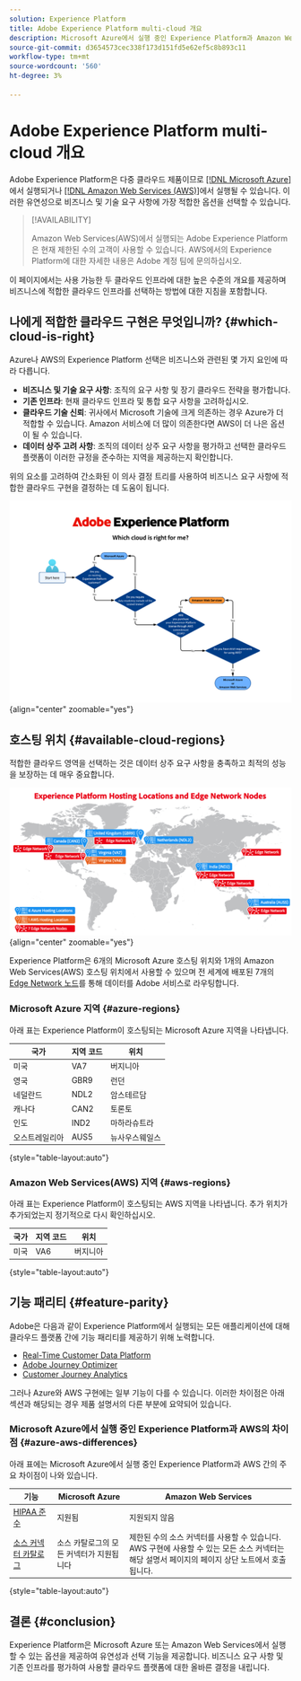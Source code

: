 ```yaml
---
solution: Experience Platform
title: Adobe Experience Platform multi-cloud 개요
description: Microsoft Azure에서 실행 중인 Experience Platform과 Amazon Web Services 간의 차이점에 대해 알아봅니다.
source-git-commit: d3654573cec338f173d151fd5e62ef5c8b893c11
workflow-type: tm+mt
source-wordcount: '560'
ht-degree: 3%

---
```



# Adobe Experience Platform multi-cloud 개요

Adobe Experience Platform은 다중 클라우드 제품이므로 [[!DNL Microsoft Azure]](https://azure.microsoft.com/en-us)에서 실행되거나 [[!DNL Amazon Web Services (AWS)]](https://aws.amazon.com/)에서 실행될 수 있습니다. 이러한 유연성으로 비즈니스 및 기술 요구 사항에 가장 적합한 옵션을 선택할 수 있습니다.

>[!AVAILABILITY]
>
>Amazon Web Services(AWS)에서 실행되는 Adobe Experience Platform은 현재 제한된 수의 고객이 사용할 수 있습니다. AWS에서의 Experience Platform에 대한 자세한 내용은 Adobe 계정 팀에 문의하십시오.

이 페이지에서는 사용 가능한 두 클라우드 인프라에 대한 높은 수준의 개요를 제공하며 비즈니스에 적합한 클라우드 인프라를 선택하는 방법에 대한 지침을 포함합니다.

## 나에게 적합한 클라우드 구현은 무엇입니까? {#which-cloud-is-right}

Azure나 AWS의 Experience Platform 선택은 비즈니스와 관련된 몇 가지 요인에 따라 다릅니다.

* **비즈니스 및 기술 요구 사항**: 조직의 요구 사항 및 장기 클라우드 전략을 평가합니다.
* **기존 인프라**: 현재 클라우드 인프라 및 통합 요구 사항을 고려하십시오.
* **클라우드 기술 신뢰**: 귀사에서 Microsoft 기술에 크게 의존하는 경우 Azure가 더 적합할 수 있습니다. Amazon 서비스에 더 많이 의존한다면 AWS이 더 나은 옵션이 될 수 있습니다.
* **데이터 상주 고려 사항**: 조직의 데이터 상주 요구 사항을 평가하고 선택한 클라우드 플랫폼이 이러한 규정을 준수하는 지역을 제공하는지 확인합니다.

위의 요소를 고려하여 간소화된 이 의사 결정 트리를 사용하여 비즈니스 요구 사항에 적합한 클라우드 구현을 결정하는 데 도움이 됩니다.

![호스팅 위치의 지리적 분포를 보여 주는 이미지입니다.](assets/multi-cloud/diagram-cloud.png){align="center" zoomable="yes"}

## 호스팅 위치 {#available-cloud-regions}

적합한 클라우드 영역을 선택하는 것은 데이터 상주 요구 사항을 충족하고 최적의 성능을 보장하는 데 매우 중요합니다.

![호스팅 위치의 지리적 분포를 보여 주는 이미지입니다.](assets/multi-cloud/hosting-locations-map.png){align="center" zoomable="yes"}

Experience Platform은 6개의 Microsoft Azure 호스팅 위치와 1개의 Amazon Web Services(AWS) 호스팅 위치에서 사용할 수 있으며 전 세계에 배포된 7개의 [Edge Network 노드](../collection/home.md#edge)를 통해 데이터를 Adobe 서비스로 라우팅합니다.

### Microsoft Azure 지역 {#azure-regions}

아래 표는 Experience Platform이 호스팅되는 Microsoft Azure 지역을 나타냅니다.

| 국가 | 지역 코드 | 위치 |
|---------|-------------|----------|
| 미국 | VA7 | 버지니아 |
| 영국 | GBR9 | 런던 |
| 네덜란드 | NDL2 | 암스테르담 |
| 캐나다 | CAN2 | 토론토 |
| 인도 | IND2 | 마하라슈트라 |
| 오스트레일리아 | AUS5 | 뉴사우스웨일스 |

{style="table-layout:auto"}

### Amazon Web Services(AWS) 지역 {#aws-regions}

아래 표는 Experience Platform이 호스팅되는 AWS 지역을 나타냅니다. 추가 위치가 추가되었는지 정기적으로 다시 확인하십시오.

| 국가 | 지역 코드 | 위치 |
|---------|-------------|----------|
| 미국 | VA6 | 버지니아 |

{style="table-layout:auto"}

## 기능 패리티 {#feature-parity}

Adobe은 다음과 같이 Experience Platform에서 실행되는 모든 애플리케이션에 대해 클라우드 플랫폼 간에 기능 패리티를 제공하기 위해 노력합니다.

* [Real-Time Customer Data Platform](../rtcdp/home.md)
* [Adobe Journey Optimizer](https://experienceleague.adobe.com/ko/docs/journey-optimizer/using/ajo-home)
* [Customer Journey Analytics](https://experienceleague.adobe.com/ko/docs/analytics-platform/using/cja-landing)

그러나 Azure와 AWS 구현에는 일부 기능이 다를 수 있습니다. 이러한 차이점은 아래 섹션과 해당되는 경우 제품 설명서의 다른 부분에 요약되어 있습니다.

### Microsoft Azure에서 실행 중인 Experience Platform과 AWS의 차이점 {#azure-aws-differences}

아래 표에는 Microsoft Azure에서 실행 중인 Experience Platform과 AWS 간의 주요 차이점이 나와 있습니다.

| 기능 | Microsoft Azure | Amazon Web Services |
| --- | --- | --- |
| [HIPAA 준수](https://www.adobe.com/trust/compliance/hipaa-ready.html) | 지원됨 | 지원되지 않음 |
| [소스 커넥터 카탈로그](/help/sources/home.md) | 소스 카탈로그의 모든 커넥터가 지원됩니다 | 제한된 수의 소스 커넥터를 사용할 수 있습니다. AWS 구현에 사용할 수 있는 모든 소스 커넥터는 해당 설명서 페이지의 페이지 상단 노트에서 호출됩니다. |

{style="table-layout:auto"}

<!-- To be determined if we need to add this part about the AI Assistant 

| [Experience Platform AI Assistant](/help/ai-assistant/home.md) | Supported | Not supported |

-->

## 결론 {#conclusion}

Experience Platform은 Microsoft Azure 또는 Amazon Web Services에서 실행할 수 있는 옵션을 제공하여 유연성과 선택 기능을 제공합니다. 비즈니스 요구 사항 및 기존 인프라를 평가하여 사용할 클라우드 플랫폼에 대한 올바른 결정을 내립니다.
